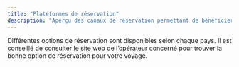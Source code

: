 ```yaml
---
title: "Plateformes de réservation"
description: "Aperçu des canaux de réservation permettant de bénéficier des réductions FIP."
---
```


Différentes options de réservation sont disponibles selon chaque pays. Il est conseillé de consulter le site web de l’opérateur concerné pour trouver la bonne option de réservation pour votre voyage.
